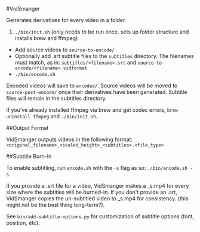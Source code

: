 #VidSmanger

Generates derivatives for every video in a folder.

1. `./bin/init.sh` (only needs to be run once. sets up folder structure and installs brew and ffmpeg)
* Add source videos to `source-to-encode/`
* Optionally add .srt subtitle files to the `subtitles` directory. The filenames must match, as in: `subtitles/<filename>.srt` and `source-to-encode/<filename>.vidformat`
* `./bin/encode.sh`

Encoded videos will save to `encoded/`. Source videos will be moved to `source-post-encode/` once their derivatives have been generated. Subtitle files will remain in the subtitles directory.

If you've already installed ffmpeg via brew and get codec errors, `brew uninstall ffmpeg` and `./bin/init.sh`.

##Output Format

VidSmanger outputs videos in the following format: `<original_filename>_<scaled_height>_<subtitles>.<file_type>`

##Subtitle Burn-In

To enable subtitling, run `encode.sh` with the `-s` flag as so: `./bin/encode.sh -s`.

If you provide a .srt file for a video, VidSmanger makes a _s.mp4 for every size where the subtitles will be burned-in. If you don't provide an .srt, VidSmanger copies the un-subtitled video to _s.mp4 for consistency. (this might not be the best thing long-term?).

See `bin/add-subtitle-options.py` for customization of subtitle options (font, position, etc).

